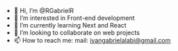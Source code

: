 - 👋 Hi, I’m @RGabrielR
- 👀 I’m interested in Front-end development
- 🌱 I’m currently learning Next and React
- 💞️ I’m looking to collaborate on web projects 
- 📫 How to reach me: mail: ivangabrielalabi@gmail.com

<!---
RGabrielR/RGabrielR is a ✨ special ✨ repository because its `README.md` (this file) appears on your GitHub profile.
You can click the Preview link to take a look at your changes.
--->
